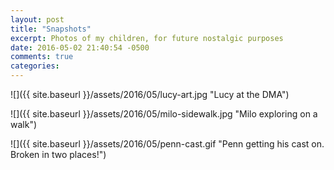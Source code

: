 ```yaml
---
layout: post
title: "Snapshots"
excerpt: Photos of my children, for future nostalgic purposes
date: 2016-05-02 21:40:54 -0500
comments: true
categories: 
---
```


![]({{ site.baseurl }}/assets/2016/05/lucy-art.jpg "Lucy at the DMA")

![]({{ site.baseurl }}/assets/2016/05/milo-sidewalk.jpg "Milo exploring on a walk")

![]({{ site.baseurl }}/assets/2016/05/penn-cast.gif "Penn getting his cast on. Broken in two places!")

